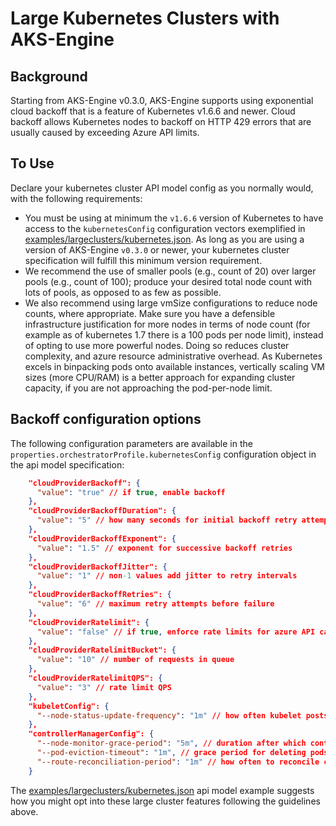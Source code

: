 # Large Kubernetes Clusters with AKS-Engine

## Background

Starting from AKS-Engine v0.3.0, AKS-Engine supports using exponential cloud backoff that is a feature of Kubernetes v1.6.6 and newer. Cloud backoff allows Kubernetes nodes to backoff on HTTP 429 errors that are usually caused by exceeding Azure API limits.

## To Use

Declare your kubernetes cluster API model config as you normally would, with the following requirements:
- You must be using at minimum the `v1.6.6` version of Kubernetes to have access to the `kubernetesConfig` configuration vectors exemplified in [examples/largeclusters/kubernetes.json](https://github.com/Azure/aks-engine/blob/master/examples/largeclusters/kubernetes.json). As long as you are using a version of AKS-Engine `v0.3.0` or newer, your kubernetes cluster specification will fulfill this minimum version requirement.
- We recommend the use of smaller pools (e.g., count of 20) over larger pools (e.g., count of 100); produce your desired total node count with lots of pools, as opposed to as few as possible.
- We also recommend using large vmSize configurations to reduce node counts, where appropriate. Make sure you have a defensible infrastructure justification for more nodes in terms of node count (for example as of kubernetes 1.7 there is a 100 pods per node limit), instead of opting to use more powerful nodes. Doing so reduces cluster complexity, and azure resource administrative overhead. As Kubernetes excels in binpacking pods onto available instances, vertically scaling VM sizes (more CPU/RAM) is a better approach for expanding cluster capacity, if you are not approaching the pod-per-node limit.

## Backoff configuration options

The following configuration parameters are available in the `properties.orchestratorProfile.kubernetesConfig` configuration object in the api model specification:

```json
    "cloudProviderBackoff": {
      "value": "true" // if true, enable backoff
    },
    "cloudProviderBackoffDuration": {
      "value": "5" // how many seconds for initial backoff retry attempt
    },
    "cloudProviderBackoffExponent": {
      "value": "1.5" // exponent for successive backoff retries
    },
    "cloudProviderBackoffJitter": {
      "value": "1" // non-1 values add jitter to retry intervals
    },
    "cloudProviderBackoffRetries": {
      "value": "6" // maximum retry attempts before failure
    },
    "cloudProviderRatelimit": {
      "value": "false" // if true, enforce rate limits for azure API calls
    },
    "cloudProviderRatelimitBucket": {
      "value": "10" // number of requests in queue
    },
    "cloudProviderRatelimitQPS": {
      "value": "3" // rate limit QPS
    },
    "kubeletConfig": {
      "--node-status-update-frequency": "1m" // how often kubelet posts node status to master
    },
    "controllerManagerConfig": {
      "--node-monitor-grace-period": "5m", // duration after which controller manager marks an AWOL node as NotReady
      "--pod-eviction-timeout": "1m", // grace period for deleting pods on failed nodes
      "--route-reconciliation-period": "1m" // how often to reconcile cloudprovider-originating node routes
    }
```
The [examples/largeclusters/kubernetes.json](https://github.com/Azure/aks-engine/blob/master/examples/largeclusters/kubernetes.json) api model example suggests how you might opt into these large cluster features following the guidelines above.
